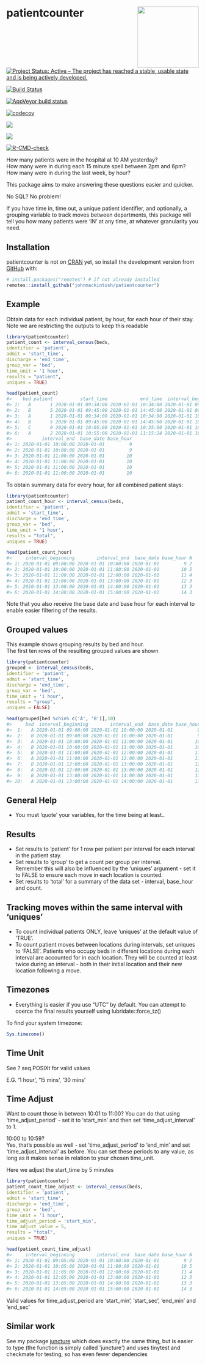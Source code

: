 
<!-- README.md is generated from README.Rmd. Please edit that file -->
<!-- badges: start -->

# patientcounter <img src="man/figures/logo.png" width="160px" align="right" />

[![Project Status: Active – The project has reached a stable, usable
state and is being actively
developed.](https://www.repostatus.org/badges/latest/active.svg)](https://www.repostatus.org/#active)

[![Build
Status](https://travis-ci.com/johnmackintosh/patientcounter.svg?branch=master)](https://travis-ci.com/johnmackintosh/patientcounter)

[![AppVeyor build
status](https://ci.appveyor.com/api/projects/status/github/johnmackintosh/patientcounter?branch=master&svg=true)](https://ci.appveyor.com/project/johnmackintosh/patientcounter)

[![codecov](https://codecov.io/gh/johnmackintosh/patientcounter/branch/master/graph/badge.svg)](https://codecov.io/gh/johnmackintosh/patientcounter)

[![](https://img.shields.io/badge/devel%20version-0.1.0-blue.svg)](https://github.com/johnmackintosh/patientcounter)

[![](https://img.shields.io/github/last-commit/johnmackintosh/patientcounter.svg)](https://github.com/johnmackintosh/patientcounter/commits/master)

[![R-CMD-check](https://github.com/johnmackintosh/patientcounter/workflows/R-CMD-check/badge.svg)](https://github.com/johnmackintosh/patientcounter/actions)

<!-- badges: end -->

How many patients were in the hospital at 10 AM yesterday?  
How many were in during each 15 minute spell between 2pm and 6pm?  
How many were in during the last week, by hour?

This package aims to make answering these questions easier and quicker.

No SQL? No problem!

If you have time in, time out, a unique patient identifier, and
optionally, a grouping variable to track moves between departments, this
package will tell you how many patients were ‘IN’ at any time, at
whatever granularity you need.

## Installation

patientcounter is not on [CRAN](https://CRAN.R-project.org) yet, so
install the development version from [GitHub](https://github.com/) with:

``` r
# install.packages("remotes") # if not already installed
remotes::install_github("johnmackintosh/patientcounter")
```

## Example

Obtain data for each individual patient, by hour, for each hour of their
stay.  
Note we are restricting the outputs to keep this readable

``` r
library(patientcounter)
patient_count <- interval_census(beds, 
identifier = 'patient',
admit = 'start_time', 
discharge = 'end_time', 
group_var = 'bed', 
time_unit = '1 hour', 
results = "patient", 
uniques = TRUE)

head(patient_count)
#>    bed patient          start_time            end_time  interval_beginning
#> 1:   A       1 2020-01-01 09:34:00 2020-01-01 10:34:00 2020-01-01 09:00:00
#> 2:   B       5 2020-01-01 09:45:00 2020-01-01 14:45:00 2020-01-01 09:00:00
#> 3:   A       1 2020-01-01 09:34:00 2020-01-01 10:34:00 2020-01-01 10:00:00
#> 4:   B       5 2020-01-01 09:45:00 2020-01-01 14:45:00 2020-01-01 10:00:00
#> 5:   C       9 2020-01-01 10:05:00 2020-01-01 10:35:00 2020-01-01 10:00:00
#> 6:   A       2 2020-01-01 10:55:00 2020-01-01 11:15:24 2020-01-01 10:00:00
#>           interval_end  base_date base_hour
#> 1: 2020-01-01 10:00:00 2020-01-01         9
#> 2: 2020-01-01 10:00:00 2020-01-01         9
#> 3: 2020-01-01 11:00:00 2020-01-01        10
#> 4: 2020-01-01 11:00:00 2020-01-01        10
#> 5: 2020-01-01 11:00:00 2020-01-01        10
#> 6: 2020-01-01 11:00:00 2020-01-01        10
```

To obtain summary data for every hour, for all combined patient stays:

``` r
library(patientcounter)
patient_count_hour <- interval_census(beds, 
identifier = 'patient',
admit = 'start_time', 
discharge = 'end_time', 
group_var = 'bed', 
time_unit = '1 hour', 
results = "total", 
uniques = TRUE)

head(patient_count_hour)
#>     interval_beginning        interval_end  base_date base_hour N
#> 1: 2020-01-01 09:00:00 2020-01-01 10:00:00 2020-01-01         9 2
#> 2: 2020-01-01 10:00:00 2020-01-01 11:00:00 2020-01-01        10 5
#> 3: 2020-01-01 11:00:00 2020-01-01 12:00:00 2020-01-01        11 4
#> 4: 2020-01-01 12:00:00 2020-01-01 13:00:00 2020-01-01        12 3
#> 5: 2020-01-01 13:00:00 2020-01-01 14:00:00 2020-01-01        13 3
#> 6: 2020-01-01 14:00:00 2020-01-01 15:00:00 2020-01-01        14 3
```

Note that you also receive the base date and base hour for each interval
to enable easier filtering of the results.

## Grouped values

This example shows grouping results by bed and hour.  
The first ten rows of the resulting grouped values are shown

``` r
library(patientcounter)
grouped <- interval_census(beds, 
identifier = 'patient',
admit = 'start_time', 
discharge = 'end_time', 
group_var = 'bed', 
time_unit = '1 hour',
results = "group", 
uniques = FALSE)

head(grouped[bed %chin% c('A', 'B')],10)
#>     bed  interval_beginning        interval_end  base_date base_hour N
#>  1:   A 2020-01-01 09:00:00 2020-01-01 10:00:00 2020-01-01         9 1
#>  2:   B 2020-01-01 09:00:00 2020-01-01 10:00:00 2020-01-01         9 1
#>  3:   A 2020-01-01 10:00:00 2020-01-01 11:00:00 2020-01-01        10 2
#>  4:   B 2020-01-01 10:00:00 2020-01-01 11:00:00 2020-01-01        10 1
#>  5:   B 2020-01-01 11:00:00 2020-01-01 12:00:00 2020-01-01        11 1
#>  6:   A 2020-01-01 11:00:00 2020-01-01 12:00:00 2020-01-01        11 2
#>  7:   B 2020-01-01 12:00:00 2020-01-01 13:00:00 2020-01-01        12 1
#>  8:   A 2020-01-01 12:00:00 2020-01-01 13:00:00 2020-01-01        12 1
#>  9:   B 2020-01-01 13:00:00 2020-01-01 14:00:00 2020-01-01        13 1
#> 10:   A 2020-01-01 13:00:00 2020-01-01 14:00:00 2020-01-01        13 1
```

## General Help

-   You must ‘quote’ your variables, for the time being at least..

## Results

-   Set results to ‘patient’ for 1 row per patient per interval for each
    interval in the patient stay.
-   Set results to ‘group’ to get a count per group per interval.  
    Remember this will also be influenced by the ‘uniques’ argument -
    set it to FALSE to ensure each move in each location is counted.  
-   Set results to ‘total’ for a summary of the data set - interval,
    base\_hour and count.

## Tracking moves within the same interval with ‘uniques’

-   To count individual patients ONLY, leave ‘uniques’ at the default
    value of ‘TRUE’.  
-   To count patient moves between locations during intervals, set
    uniques to ‘FALSE’. Patients who occupy beds in different locations
    during each interval are accounted for in each location. They will
    be counted at least twice during an interval - both in their initial
    location and their new location following a move.

## Timezones

-   Everything is easier if you use “UTC” by default. You can attempt to
    coerce the final results yourself using lubridate::force\_tz()

To find your system timezone:

``` r
Sys.timezone()
```

## Time Unit

See ? seq.POSIXt for valid values

E.G. ‘1 hour’, ‘15 mins’, ‘30 mins’

## Time Adjust

Want to count those in between 10:01 to 11:00? You can do that using
‘time\_adjust\_period’ - set it to ‘start\_min’ and then set
‘time\_adjust\_interval’ to 1.

10:00 to 10:59?  
Yes, that’s possible as well - set ‘time\_adjust\_period’ to ‘end\_min’
and set ‘time\_adjust\_interval’ as before. You can set these periods to
any value, as long as it makes sense in relation to your chosen
time\_unit.

Here we adjust the start\_time by 5 minutes

``` r
library(patientcounter)
patient_count_time_adjust <- interval_census(beds, 
identifier = 'patient',
admit = 'start_time', 
discharge = 'end_time', 
group_var = 'bed', 
time_unit = '1 hour', 
time_adjust_period = 'start_min',
time_adjust_value = 5,
results = "total", 
uniques = TRUE)

head(patient_count_time_adjust)
#>     interval_beginning        interval_end  base_date base_hour N
#> 1: 2020-01-01 09:05:00 2020-01-01 10:00:00 2020-01-01         9 2
#> 2: 2020-01-01 10:05:00 2020-01-01 11:00:00 2020-01-01        10 5
#> 3: 2020-01-01 11:05:00 2020-01-01 12:00:00 2020-01-01        11 4
#> 4: 2020-01-01 12:05:00 2020-01-01 13:00:00 2020-01-01        12 3
#> 5: 2020-01-01 13:05:00 2020-01-01 14:00:00 2020-01-01        13 3
#> 6: 2020-01-01 14:05:00 2020-01-01 15:00:00 2020-01-01        14 3
```

Valid values for time\_adjust\_period are ‘start\_min’, ‘start\_sec’,
‘end\_min’ and ‘end\_sec’

## Similar work
See my package [juncture](https://github.com/johnmackintosh/juncture) which does exactly the same thing, but is easier to type (the function is simply called 'juncture') and uses tinytest and checkmate for testing, so has even fewer dependencies
